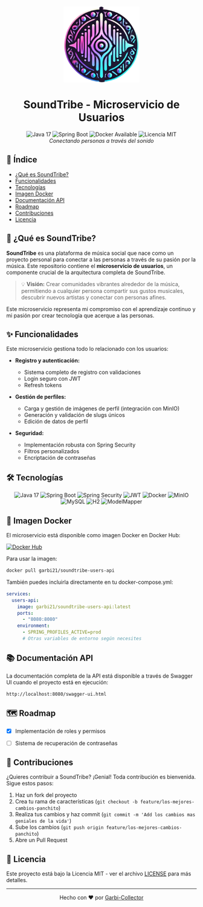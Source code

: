 <p align="center">
  <img src="logo.png" alt="SoundTribe Logo" width="200"/>
</p>

<h1 align="center">SoundTribe - Microservicio de Usuarios</h1>
<p align="center">
  <img src="https://img.shields.io/badge/Java-17-orange" alt="Java 17"/>
  <img src="https://img.shields.io/badge/Spring%20Boot-Latest-green" alt="Spring Boot"/>
  <img src="https://img.shields.io/badge/Docker-Available-blue" alt="Docker Available"/>
  <img src="https://img.shields.io/badge/Licencia-MIT-blue" alt="Licencia MIT"/>
  <br>
  <i>Conectando personas a través del sonido</i>
</p>

## 📌 Índice
- [¿Qué es SoundTribe?](#-qué-es-soundtribe)
- [Funcionalidades](#-funcionalidades)
- [Tecnologías](#-tecnologías)
- [Imagen Docker](#-imagen-docker)
- [Documentación API](#-documentación-api)
- [Roadmap](#-roadmap)
- [Contribuciones](#-contribuciones)
- [Licencia](#-licencia)

## 🎵 ¿Qué es SoundTribe?

**SoundTribe** es una plataforma de música social que nace como un proyecto personal para conectar a las personas a través de su pasión por la música. Este repositorio contiene el **microservicio de usuarios**, un componente crucial de la arquitectura completa de SoundTribe.

> 💡 **Visión:** Crear comunidades vibrantes alrededor de la música, permitiendo a cualquier persona compartir sus gustos musicales, descubrir nuevos artistas y conectar con personas afines.

Este microservicio representa mi compromiso con el aprendizaje continuo y mi pasión por crear tecnología que acerque a las personas.

## ✨ Funcionalidades

Este microservicio gestiona todo lo relacionado con los usuarios:

- **Registro y autenticación:**
  - Sistema completo de registro con validaciones
  - Login seguro con JWT
  - Refresh tokens

- **Gestión de perfiles:**
  - Carga y gestión de imágenes de perfil (integración con MinIO)
  - Generación y validación de slugs únicos
  - Edición de datos de perfil

- **Seguridad:**
  - Implementación robusta con Spring Security
  - Filtros personalizados
  - Encriptación de contraseñas

## 🛠️ Tecnologías

<p align="center">
  <img src="https://img.shields.io/badge/Java-17-ED8B00?style=for-the-badge&logo=java&logoColor=white" alt="Java 17"/>
  <img src="https://img.shields.io/badge/Spring_Boot-6DB33F?style=for-the-badge&logo=spring-boot&logoColor=white" alt="Spring Boot"/>
  <img src="https://img.shields.io/badge/Spring_Security-6DB33F?style=for-the-badge&logo=spring&logoColor=white" alt="Spring Security"/>
  <img src="https://img.shields.io/badge/JWT-000000?style=for-the-badge&logo=json-web-tokens&logoColor=white" alt="JWT"/>
  <img src="https://img.shields.io/badge/Docker-2496ED?style=for-the-badge&logo=docker&logoColor=white" alt="Docker"/>
  <img src="https://img.shields.io/badge/MinIO-C72E49?style=for-the-badge&logo=minio&logoColor=white" alt="MinIO"/>
  <img src="https://img.shields.io/badge/MySQL-4479A1?style=for-the-badge&logo=mysql&logoColor=white" alt="MySQL"/>
  <img src="https://img.shields.io/badge/H2-darkblue?style=for-the-badge" alt="H2"/>
  <img src="https://img.shields.io/badge/ModelMapper-blueviolet?style=for-the-badge" alt="ModelMapper"/>
</p>

## 🐳 Imagen Docker

El microservicio está disponible como imagen Docker en Docker Hub:

[![Docker Hub](https://img.shields.io/badge/Docker_Hub-SoundTribe_Users_API-2496ED?style=for-the-badge&logo=docker&logoColor=white)](https://hub.docker.com/r/garbi21/soundtribe-users-api)

Para usar la imagen:

```bash
docker pull garbi21/soundtribe-users-api
```

También puedes incluirla directamente en tu docker-compose.yml:

```yaml
services:
  users-api:
    image: garbi21/soundtribe-users-api:latest
    ports:
      - "8080:8080"
    environment:
      - SPRING_PROFILES_ACTIVE=prod
      # Otras variables de entorno según necesites
```



## 📚 Documentación API

La documentación completa de la API está disponible a través de Swagger UI cuando el proyecto está en ejecución:

```
http://localhost:8080/swagger-ui.html
```


## 🗺️ Roadmap

- [x] Implementación de roles y permisos
- [ ] Sistema de recuperación de contraseñas


## 👥 Contribuciones

¿Quieres contribuir a SoundTribe? ¡Genial! Toda contribución es bienvenida. Sigue estos pasos:

1. Haz un fork del proyecto
2. Crea tu rama de características (`git checkout -b feature/los-mejores-cambios-panchito`)
3. Realiza tus cambios y haz commit (`git commit -m 'Add los cambios mas geniales de la vida'`)
4. Sube los cambios (`git push origin feature/los-mejores-cambios-panchito`)
5. Abre un Pull Request

## 📄 Licencia

Este proyecto está bajo la Licencia MIT - ver el archivo [LICENSE](LICENSE) para más detalles.

---

<p align="center">
  Hecho con ❤️ por <a href="https://github.com/Garbi-Collector">Garbi-Collector</a>
</p>
